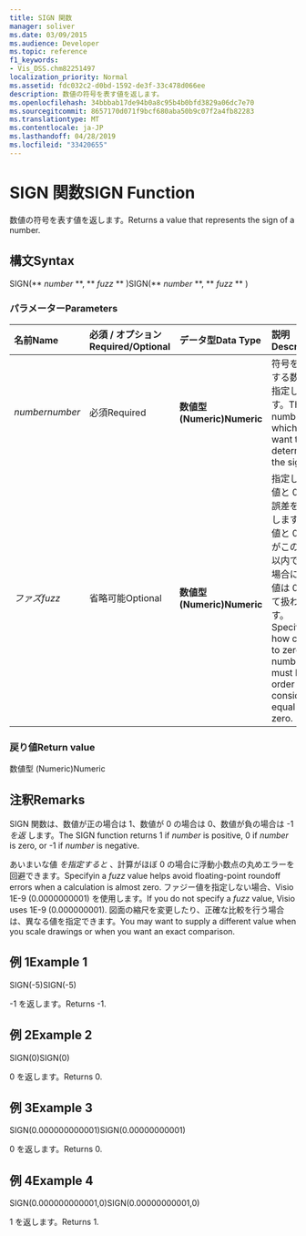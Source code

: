 ```yaml
---
title: SIGN 関数
manager: soliver
ms.date: 03/09/2015
ms.audience: Developer
ms.topic: reference
f1_keywords:
- Vis_DSS.chm82251497
localization_priority: Normal
ms.assetid: fdc032c2-d0bd-1592-de3f-33c478d066ee
description: 数値の符号を表す値を返します。
ms.openlocfilehash: 34bbbab17de94b0a8c95b4b0bfd3829a06dc7e70
ms.sourcegitcommit: 8657170d071f9bcf680aba50b9c07f2a4fb82283
ms.translationtype: MT
ms.contentlocale: ja-JP
ms.lasthandoff: 04/28/2019
ms.locfileid: "33420655"
---
```

# <a name="sign-function"></a><span data-ttu-id="b313d-103">SIGN 関数</span><span class="sxs-lookup"><span data-stu-id="b313d-103">SIGN Function</span></span>

<span data-ttu-id="b313d-104">数値の符号を表す値を返します。</span><span class="sxs-lookup"><span data-stu-id="b313d-104">Returns a value that represents the sign of a number.</span></span> 
  
## <a name="syntax"></a><span data-ttu-id="b313d-105">構文</span><span class="sxs-lookup"><span data-stu-id="b313d-105">Syntax</span></span>

<span data-ttu-id="b313d-106">SIGN(\*\* *number* \*\*, \*\* *fuzz* \*\* )</span><span class="sxs-lookup"><span data-stu-id="b313d-106">SIGN(\*\* *number* \*\*, \*\* *fuzz* \*\* )</span></span> 
  
### <a name="parameters"></a><span data-ttu-id="b313d-107">パラメーター</span><span class="sxs-lookup"><span data-stu-id="b313d-107">Parameters</span></span>

|<span data-ttu-id="b313d-108">**名前**</span><span class="sxs-lookup"><span data-stu-id="b313d-108">**Name**</span></span>|<span data-ttu-id="b313d-109">**必須 / オプション**</span><span class="sxs-lookup"><span data-stu-id="b313d-109">**Required/Optional**</span></span>|<span data-ttu-id="b313d-110">**データ型**</span><span class="sxs-lookup"><span data-stu-id="b313d-110">**Data Type**</span></span>|<span data-ttu-id="b313d-111">**説明**</span><span class="sxs-lookup"><span data-stu-id="b313d-111">**Description**</span></span>|
|:-----|:-----|:-----|:-----|
| <span data-ttu-id="b313d-112">_number_</span><span class="sxs-lookup"><span data-stu-id="b313d-112">_number_</span></span> <br/> |<span data-ttu-id="b313d-113">必須</span><span class="sxs-lookup"><span data-stu-id="b313d-113">Required</span></span>  <br/> |<span data-ttu-id="b313d-114">**数値型 (Numeric)**</span><span class="sxs-lookup"><span data-stu-id="b313d-114">**Numeric**</span></span> <br/> | <span data-ttu-id="b313d-115">符号を確認する数値を指定します。</span><span class="sxs-lookup"><span data-stu-id="b313d-115">The number for which you want to determine the sign.</span></span>  <br/> |
| <span data-ttu-id="b313d-116">_ファズ_</span><span class="sxs-lookup"><span data-stu-id="b313d-116">_fuzz_</span></span> <br/> |<span data-ttu-id="b313d-117">省略可能</span><span class="sxs-lookup"><span data-stu-id="b313d-117">Optional</span></span>  <br/> |<span data-ttu-id="b313d-118">**数値型 (Numeric)**</span><span class="sxs-lookup"><span data-stu-id="b313d-118">**Numeric**</span></span> <br/> |<span data-ttu-id="b313d-119">指定した数値と 0 との誤差を指定します。数値と 0 の差がこの誤差以内である場合に、数値は 0 として扱われます。</span><span class="sxs-lookup"><span data-stu-id="b313d-119">Specifies how close to zero the number must be in order to be considered equal to zero.</span></span>  <br/> |
   
### <a name="return-value"></a><span data-ttu-id="b313d-120">戻り値</span><span class="sxs-lookup"><span data-stu-id="b313d-120">Return value</span></span>

<span data-ttu-id="b313d-121">数値型 (Numeric)</span><span class="sxs-lookup"><span data-stu-id="b313d-121">Numeric</span></span>
  
## <a name="remarks"></a><span data-ttu-id="b313d-122">注釈</span><span class="sxs-lookup"><span data-stu-id="b313d-122">Remarks</span></span>

<span data-ttu-id="b313d-123">SIGN 関数は、数値が正の場合は 1、数値が 0 の場合は 0、数値が負の場合は -1 _を返_ します。</span><span class="sxs-lookup"><span data-stu-id="b313d-123">The SIGN function returns 1 if  _number_ is positive, 0 if  _number_ is zero, or -1 if  _number_ is negative.</span></span> 
  
<span data-ttu-id="b313d-124">あいまいな値  _を指定すると_ 、計算がほぼ 0 の場合に浮動小数点の丸めエラーを回避できます。</span><span class="sxs-lookup"><span data-stu-id="b313d-124">Specifyin a  _fuzz_ value helps avoid floating-point roundoff errors when a calculation is almost zero.</span></span> <span data-ttu-id="b313d-125">ファジー値を指定しない場合、Visio 1E-9 (0.0000000001) を使用します。</span><span class="sxs-lookup"><span data-stu-id="b313d-125">If you do not specify a  _fuzz_ value, Visio uses 1E-9 (0.000000001).</span></span> <span data-ttu-id="b313d-126">図面の縮尺を変更したり、正確な比較を行う場合は、異なる値を指定できます。</span><span class="sxs-lookup"><span data-stu-id="b313d-126">You may want to supply a different value when you scale drawings or when you want an exact comparison.</span></span> 
  
## <a name="example-1"></a><span data-ttu-id="b313d-127">例 1</span><span class="sxs-lookup"><span data-stu-id="b313d-127">Example 1</span></span>

<span data-ttu-id="b313d-128">SIGN(-5)</span><span class="sxs-lookup"><span data-stu-id="b313d-128">SIGN(-5)</span></span>
  
<span data-ttu-id="b313d-129">-1 を返します。</span><span class="sxs-lookup"><span data-stu-id="b313d-129">Returns -1.</span></span>
  
## <a name="example-2"></a><span data-ttu-id="b313d-130">例 2</span><span class="sxs-lookup"><span data-stu-id="b313d-130">Example 2</span></span>

<span data-ttu-id="b313d-131">SIGN(0)</span><span class="sxs-lookup"><span data-stu-id="b313d-131">SIGN(0)</span></span>
  
<span data-ttu-id="b313d-132">0 を返します。</span><span class="sxs-lookup"><span data-stu-id="b313d-132">Returns 0.</span></span>
  
## <a name="example-3"></a><span data-ttu-id="b313d-133">例 3</span><span class="sxs-lookup"><span data-stu-id="b313d-133">Example 3</span></span>

<span data-ttu-id="b313d-134">SIGN(0.000000000001)</span><span class="sxs-lookup"><span data-stu-id="b313d-134">SIGN(0.00000000001)</span></span>
  
<span data-ttu-id="b313d-135">0 を返します。</span><span class="sxs-lookup"><span data-stu-id="b313d-135">Returns 0.</span></span>
  
## <a name="example-4"></a><span data-ttu-id="b313d-136">例 4</span><span class="sxs-lookup"><span data-stu-id="b313d-136">Example 4</span></span>

<span data-ttu-id="b313d-137">SIGN(0.000000000001,0)</span><span class="sxs-lookup"><span data-stu-id="b313d-137">SIGN(0.00000000001,0)</span></span>
  
<span data-ttu-id="b313d-138">1 を返します。</span><span class="sxs-lookup"><span data-stu-id="b313d-138">Returns 1.</span></span>
  

